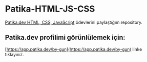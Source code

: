 # Patika-HTML-JS-CSS

[Patika.dev HTML, CSS, JavaScript](https://app.patika.dev) ödevlerini paylaştığım repository.

## Patika.dev profilimi görünlülemek için: 
[https://app.patika.dev/by-gun](https://app.patika.dev/by-gun) linke tıklayınız.
